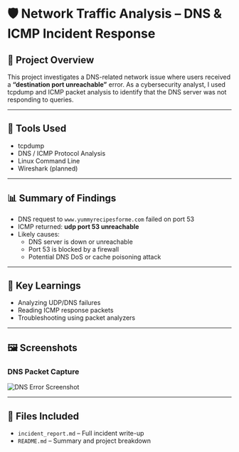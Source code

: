 # 🛡️ Network Traffic Analysis – DNS & ICMP Incident Response

## 📌 Project Overview
This project investigates a DNS-related network issue where users received a **“destination port unreachable”** error. As a cybersecurity analyst, I used tcpdump and ICMP packet analysis to identify that the DNS server was not responding to queries.

---

## 🧰 Tools Used
- tcpdump
- DNS / ICMP Protocol Analysis
- Linux Command Line
- Wireshark (planned)

---

## 📊 Summary of Findings
- DNS request to `www.yummyrecipesforme.com` failed on port 53
- ICMP returned: **udp port 53 unreachable**
- Likely causes:
  - DNS server is down or unreachable
  - Port 53 is blocked by a firewall
  - Potential DNS DoS or cache poisoning attack

---

## 🧠 Key Learnings
- Analyzing UDP/DNS failures
- Reading ICMP response packets
- Troubleshooting using packet analyzers

---

## 🖼️ Screenshots

### DNS Packet Capture

![DNS Error Screenshot](screenshots/screenshot.png)

---

## 📁 Files Included
- `incident_report.md` – Full incident write-up
- `README.md` – Summary and project breakdown
